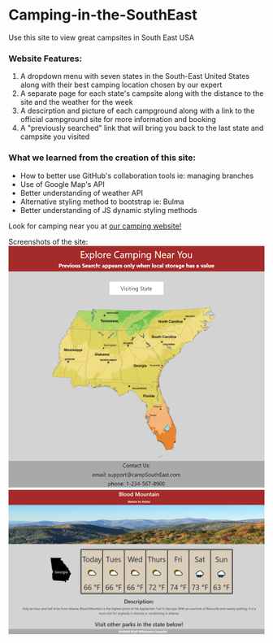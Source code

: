 # Camping-in-the-SouthEast
Use this site to view great campsites in South East USA

### Website Features:
1) A dropdown menu with seven states in the South-East United States along with their best camping location chosen by our expert
2) A separate page for each state's campsite along with the distance to the site and the weather for the week
3) A descirption and picture of each campground along with a link to the official campground site for more information and booking
4) A "previously searched" link that will bring you back to the last state and campsite you visited


### What we learned from the creation of this site:
* How to better use GitHub's collaboration tools ie: managing branches
* Use of Google Map's API
* Better understanding of weather API
* Alternative styling method to bootstrap ie: Bulma
* Better understanding of JS dynamic styling methods


Look for camping near you at [our camping website!](https://vincentmomot.github.io/Camping-in-the-SouthEast)

Screenshots of the site:
![This is an image of my main page](assets/ss.png)
![Image of a sample page](assets/ss2.png)